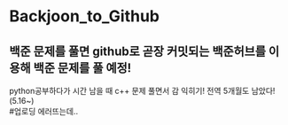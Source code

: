 # Backjoon_to_Github

## 백준 문제를 풀면 github로 곧장 커밋되는 백준허브를 이용해 백준 문제를 풀 예정!
python공부하다가 시간 남을 때 c++ 문제 풀면서 감 익히기! 
전역 5개월도 남았다!  (5.16~)  
#업로딩 에러뜨는데..
